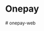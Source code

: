 # Onepay
<!-- CDN -->
<script src="https://ajax.googleapis.com/ajax/libs/jquery/3.5.1/jquery.min.js"></script>
  <link href="https://cdn.jsdelivr.net/npm/bootstrap@5.1.3/dist/css/bootstrap.min.css" rel="stylesheet"
    integrity="sha384-1BmE4kWBq78iYhFldvKuhfTAU6auU8tT94WrHftjDbrCEXSU1oBoqyl2QvZ6jIW3" crossorigin="anonymous">
  <link rel="stylesheet" href="https://cdnjs.cloudflare.com/ajax/libs/slick-carousel/1.9.0/slick-theme.min.css"
    integrity="sha512-17EgCFERpgZKcm0j0fEq1YCJuyAWdz9KUtv1EjVuaOz8pDnh/0nZxmU6BBXwaaxqoi9PQXnRWqlcDB027hgv9A=="
    crossorigin="anonymous" referrerpolicy="no-referrer" />
  <link rel="stylesheet" href="https://cdnjs.cloudflare.com/ajax/libs/slick-carousel/1.9.0/slick.min.css"
    integrity="sha512-yHknP1/AwR+yx26cB1y0cjvQUMvEa2PFzt1c9LlS4pRQ5NOTZFWbhBig+X9G9eYW/8m0/4OXNx8pxJ6z57x0dw=="
    crossorigin="anonymous" referrerpolicy="no-referrer" />
 
  <link href="https://fonts.googleapis.com/css2?family=Inter:wght@100;200;300;400;500;600;700;800;900&display=swap"
    rel="stylesheet">
  <link rel="stylesheet" href="https://cdnjs.cloudflare.com/ajax/libs/font-awesome/4.7.0/css/font-awesome.min.css">




  <script src="https://cdn.jsdelivr.net/npm/bootstrap@5.1.3/dist/js/bootstrap.bundle.min.js"
  integrity="sha384-ka7Sk0Gln4gmtz2MlQnikT1wXgYsOg+OMhuP+IlRH9sENBO0LRn5q+8nbTov4+1p"
  crossorigin="anonymous"></script>
<script src="https://cdnjs.cloudflare.com/ajax/libs/slick-carousel/1.9.0/slick.min.js"
  integrity="sha512-HGOnQO9+SP1V92SrtZfjqxxtLmVzqZpjFFekvzZVWoiASSQgSr4cw9Kqd2+l8Llp4Gm0G8GIFJ4ddwZilcdb8A=="
  crossorigin="anonymous" referrerpolicy="no-referrer"></script># onepay-web
